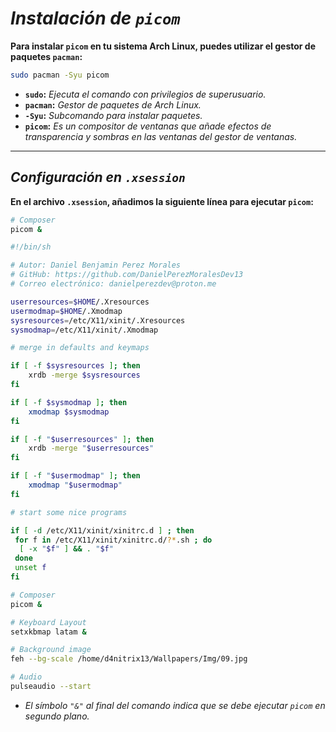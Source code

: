 # ***Instalación de `picom`***

**Para instalar `picom` en tu sistema Arch Linux, puedes utilizar el gestor de paquetes `pacman`:**

```bash
sudo pacman -Syu picom
```

- **`sudo`:** *Ejecuta el comando con privilegios de superusuario.*
- **`pacman`:** *Gestor de paquetes de Arch Linux.*
- **`-Syu`:** *Subcomando para instalar paquetes.*
- **`picom`:** *Es un compositor de ventanas que añade efectos de transparencia y sombras en las ventanas del gestor de ventanas.*

---

## ***Configuración en `.xsession`***

**En el archivo `.xsession`, añadimos la siguiente línea para ejecutar `picom`:**

```bash
# Composer
picom &
```

```bash
#!/bin/sh

# Autor: Daniel Benjamin Perez Morales
# GitHub: https://github.com/DanielPerezMoralesDev13
# Correo electrónico: danielperezdev@proton.me 

userresources=$HOME/.Xresources
usermodmap=$HOME/.Xmodmap
sysresources=/etc/X11/xinit/.Xresources
sysmodmap=/etc/X11/xinit/.Xmodmap

# merge in defaults and keymaps

if [ -f $sysresources ]; then
    xrdb -merge $sysresources
fi

if [ -f $sysmodmap ]; then
    xmodmap $sysmodmap
fi

if [ -f "$userresources" ]; then
    xrdb -merge "$userresources"
fi

if [ -f "$usermodmap" ]; then
    xmodmap "$usermodmap"
fi

# start some nice programs

if [ -d /etc/X11/xinit/xinitrc.d ] ; then
 for f in /etc/X11/xinit/xinitrc.d/?*.sh ; do
  [ -x "$f" ] && . "$f"
 done
 unset f
fi

# Composer
picom &

# Keyboard Layout
setxkbmap latam &

# Background image
feh --bg-scale /home/d4nitrix13/Wallpapers/Img/09.jpg

# Audio
pulseaudio --start
```

- *El símbolo `"&"` al final del comando indica que se debe ejecutar `picom` en segundo plano.*
